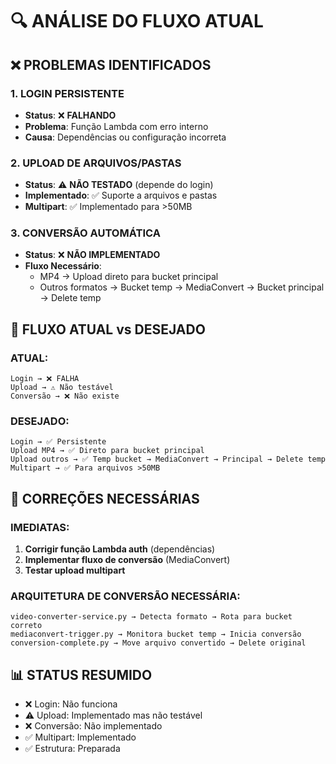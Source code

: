 # 🔍 **ANÁLISE DO FLUXO ATUAL**

## ❌ **PROBLEMAS IDENTIFICADOS**

### **1. LOGIN PERSISTENTE**
- **Status**: ❌ **FALHANDO**
- **Problema**: Função Lambda com erro interno
- **Causa**: Dependências ou configuração incorreta

### **2. UPLOAD DE ARQUIVOS/PASTAS**
- **Status**: ⚠️ **NÃO TESTADO** (depende do login)
- **Implementado**: ✅ Suporte a arquivos e pastas
- **Multipart**: ✅ Implementado para >50MB

### **3. CONVERSÃO AUTOMÁTICA**
- **Status**: ❌ **NÃO IMPLEMENTADO**
- **Fluxo Necessário**:
  - MP4 → Upload direto para bucket principal
  - Outros formatos → Bucket temp → MediaConvert → Bucket principal → Delete temp

## 🚨 **FLUXO ATUAL vs DESEJADO**

### **ATUAL:**
```
Login → ❌ FALHA
Upload → ⚠️ Não testável
Conversão → ❌ Não existe
```

### **DESEJADO:**
```
Login → ✅ Persistente
Upload MP4 → ✅ Direto para bucket principal
Upload outros → ✅ Temp bucket → MediaConvert → Principal → Delete temp
Multipart → ✅ Para arquivos >50MB
```

## 🔧 **CORREÇÕES NECESSÁRIAS**

### **IMEDIATAS:**
1. **Corrigir função Lambda auth** (dependências)
2. **Implementar fluxo de conversão** (MediaConvert)
3. **Testar upload multipart**

### **ARQUITETURA DE CONVERSÃO NECESSÁRIA:**
```
video-converter-service.py → Detecta formato → Rota para bucket correto
mediaconvert-trigger.py → Monitora bucket temp → Inicia conversão
conversion-complete.py → Move arquivo convertido → Delete original
```

## 📊 **STATUS RESUMIDO**
- ❌ Login: Não funciona
- ⚠️ Upload: Implementado mas não testável
- ❌ Conversão: Não implementado
- ✅ Multipart: Implementado
- ✅ Estrutura: Preparada
